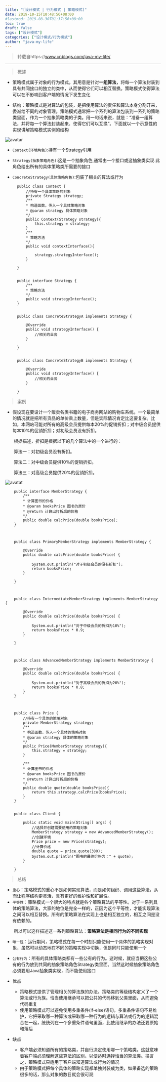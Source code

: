 ```yaml
---
title: "[设计模式 | 行为模式 | 策略模式]"
date: 2019-10-15T10:48:56+08:00
#lastmod: 2019-08-30T01:37:56+08:00
toc: true
draft: false
tags: ["设计模式"]
categories: ["设计模式/行为模式"]
author: "java-my-life"
---
```


> 转载自https://www.cnblogs.com/java-my-life/

---------------------------------------------

> 概述

- 策略模式属于对象的行为模式。其用意是针对**一组算法**，将每一个算法封装到具有共同接口的独立的类中，从而使得它们可以相互替换。策略模式使得算法可以在不影响到客户端的情况下发生变化

- 结构：策略模式是对算法的包装，是把使用算法的责任和算法本身分割开来，委派给不同的对象管理。策略模式通常把一个系列的算法包装到一系列的策略类里面，作为一个抽象策略类的子类。用一句话来说，就是：“准备一组算法，并将每一个算法封装起来，使得它们可以互换”。下面就以一个示意性的实现讲解策略模式实例的结构

![avatar](https://cdn.jsdelivr.net/gh/facedamon/MarkDownPhotos@master/Design-Patterns/Behavior-Type/strategy/架构图.png)

- `Context(环境角色)`:持有一个Strategy引用
- `Strategy(抽象策略角色)`:这是一个抽象角色,通常由一个接口或这抽象类实现.此角色给出所有的具体策略类所需要的接口
- `ConcreteStrategy(具体策略角色)`:包装了相关的算法或行为


        public class Context {
            //持有一个具体策略的对象
            private Strategy strategy;
            /**
            * 构造函数，传入一个具体策略对象
            * @param strategy 具体策略对象
            */
            public Context(Strategy strategy){
                this.strategy = strategy;
            }
            /**
            * 策略方法
            */
            public void contextInterface(){
                
                strategy.strategyInterface();
            }
            
        }


        public interface Strategy {
            /**
            * 策略方法
            */
            public void strategyInterface();
        }


        public class ConcreteStrategyA implements Strategy {

            @Override
            public void strategyInterface() {
                //相关的业务
            }

        }


        public class ConcreteStrategyB implements Strategy {

            @Override
            public void strategyInterface() {
                //相关的业务
            }

        }


> 案例

- 假设现在要设计一个贩卖各类书籍的电子商务网站的购物车系统。一个最简单的情况就是把所有货品的单价乘上数量，但是实际情况肯定比这要复杂。比如，本网站可能对所有的高级会员提供每本20%的促销折扣；对中级会员提供每本10%的促销折扣；对初级会员没有折扣。

　　根据描述，折扣是根据以下的几个算法中的一个进行的：

　　算法一：对初级会员没有折扣。

　　算法二：对中级会员提供10%的促销折扣。

　　算法三：对高级会员提供20%的促销折扣。

![avatat](https://cdn.jsdelivr.net/gh/facedamon/MarkDownPhotos@master/Design-Patterns/Behavior-Type/strategy/案例图.png)


        public interface MemberStrategy {
            /**
            * 计算图书的价格
            * @param booksPrice 图书的原价
            * @return 计算出打折后的价格
            */
            public double calcPrice(double booksPrice);
        }



        public class PrimaryMemberStrategy implements MemberStrategy {

            @Override
            public double calcPrice(double booksPrice) {
                
                System.out.println("对于初级会员的没有折扣");
                return booksPrice;
            }

        }



        public class IntermediateMemberStrategy implements MemberStrategy {

            @Override
            public double calcPrice(double booksPrice) {

                System.out.println("对于中级会员的折扣为10%");
                return booksPrice * 0.9;
            }

        }



        public class AdvancedMemberStrategy implements MemberStrategy {

            @Override
            public double calcPrice(double booksPrice) {
                
                System.out.println("对于高级会员的折扣为20%");
                return booksPrice * 0.8;
            }
        }



        public class Price {
            //持有一个具体的策略对象
            private MemberStrategy strategy;
            /**
            * 构造函数，传入一个具体的策略对象
            * @param strategy 具体的策略对象
            */
            public Price(MemberStrategy strategy){
                this.strategy = strategy;
            }
            
            /**
            * 计算图书的价格
            * @param booksPrice 图书的原价
            * @return 计算出打折后的价格
            */
            public double quote(double booksPrice){
                return this.strategy.calcPrice(booksPrice);
            }
        }


        public class Client {

            public static void main(String[] args) {
                //选择并创建需要使用的策略对象
                MemberStrategy strategy = new AdvancedMemberStrategy();
                //创建环境
                Price price = new Price(strategy);
                //计算价格
                double quote = price.quote(300);
                System.out.println("图书的最终价格为：" + quote);
            }

        }


> 总结

- `重心`：策略模式的重心不是如何实现算法，而是如何组织、调用这些算法，从而让程序结构更灵活，具有更好的维护性和扩展性。
- `平等性`：策略模式一个很大的特点就是各个策略算法的平等性。对于一系列具体的策略算法，大家的地位是完全一样的，正因为这个平等性，才能实现算法之间可以相互替换。所有的策略算法在实现上也是相互独立的，相互之间是没有依赖的。

　　所以可以这样描述这一系列策略算法：**策略算法是相同行为的不同实现**

- `唯一性`：运行期间，策略模式在每一个时刻只能使用一个具体的策略实现对象，虽然可以动态地在不同的策略实现中切换，但是同时只能使用一个
- `公有行为`：所有的具体策略类都有一些公有的行为。这时候，就应当把这些公有的行为放到共同的抽象策略角色Strategy类里面。当然这时候抽象策略角色必须要用Java抽象类实现，而不能使用接口

- 优点
    - 策略模式提供了管理相关的算法族的办法。策略类的等级结构定义了一个算法或行为族。恰当使用继承可以把公共的代码移到父类里面，从而避免代码重复
    - 使用策略模式可以避免使用多重条件(if-else)语句。多重条件语句不易维护，它把采取哪一种算法或采取哪一种行为的逻辑与算法或行为的逻辑混合在一起，统统列在一个多重条件语句里面，比使用继承的办法还要原始和落后
- 缺点
    - 客户端必须知道所有的策略类，并自行决定使用哪一个策略类。这就意味着客户端必须理解这些算法的区别，以便适时选择恰当的算法类。换言之，策略模式只适用于客户端知道算法或行为的情况
    - 由于策略模式把每个具体的策略实现都单独封装成为类，如果备选的策略很多的话，那么对象的数目就会很可观

